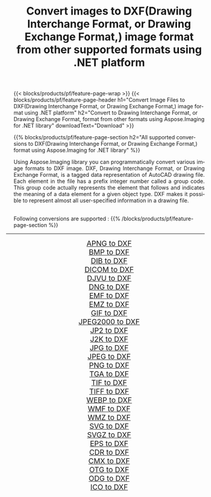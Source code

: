 ﻿---
title: Convert images to DXF(Drawing Interchange Format, or Drawing Exchange Format,) image format from other supported formats using .NET platform 
weight: 3920
url: /net/conversion/to/dxf/ 
lang: en
langdirlevel: 2
locales: zh-hans,ja,it,ru,de,es,fr,nl,id,lt,pl,pt,vi,tr,ko,zh-hant,ar,hi,th,sv,cs,uk,he
description: Using Aspose.Imaging for .NET library it is easy to convert to DXF(Drawing Interchange Format, or Drawing Exchange Format,) from other supported image formats
---

{{< blocks/products/pf/feature-page-wrap >}}
{{< blocks/products/pf/feature-page-header h1="Convert Image Files to DXF(Drawing Interchange Format, or Drawing Exchange Format,) image format using .NET platform" h2="Convert to Drawing Interchange Format, or Drawing Exchange Format, format from other formats using Aspose.Imaging for .NET library" downloadText="Download" >}}


{{% blocks/products/pf/feature-page-section  h2="All supported conversions to DXF(Drawing Interchange Format, or Drawing Exchange Format,) format using Aspose.Imaging for .NET library" %}}
<p align=justify>Using Aspose.Imaging library you can programmatically convert various image formats to DXF image. DXF, Drawing Interchange Format, or Drawing Exchange Format, is a tagged data representation of AutoCAD drawing file. Each element in the file has a prefix integer number called a group code. This group code actually represents the element that follows and indicates the meaning of a data element for a given object type. DXF makes it possible to represent almost all user-specified information in a drawing file.</p>
<br/>
Following conversions are supported :
{{% /blocks/products/pf/feature-page-section %}}
<div class="container-fluid productfamilypage bg-gray">
    <div class="convertypes bg-gray agp-content section">
        <div class="container">
		<hr style="margin-left:-20px;"/>
		<div class="row other-converters" style="gap: 10px;font-size: 19px;text-align:center;">
		    <div class='col-md-2 other-converter remove-lp remove-rp'><a href="/imaging/net/conversion/apng-to-dxf/" style="padding:15px;">APNG to DXF</a></div>
<div class='col-md-2 other-converter remove-lp remove-rp'><a href="/imaging/net/conversion/bmp-to-dxf/" style="padding:15px;">BMP to DXF</a></div>
<div class='col-md-2 other-converter remove-lp remove-rp'><a href="/imaging/net/conversion/dib-to-dxf/" style="padding:15px;">DIB to DXF</a></div>
<div class='col-md-2 other-converter remove-lp remove-rp'><a href="/imaging/net/conversion/dicom-to-dxf/" style="padding:15px;">DICOM to DXF</a></div>
<div class='col-md-2 other-converter remove-lp remove-rp'><a href="/imaging/net/conversion/djvu-to-dxf/" style="padding:15px;">DJVU to DXF</a></div>
<div class='col-md-2 other-converter remove-lp remove-rp'><a href="/imaging/net/conversion/dng-to-dxf/" style="padding:15px;">DNG to DXF</a></div>
<div class='col-md-2 other-converter remove-lp remove-rp'><a href="/imaging/net/conversion/emf-to-dxf/" style="padding:15px;">EMF to DXF</a></div>
<div class='col-md-2 other-converter remove-lp remove-rp'><a href="/imaging/net/conversion/emz-to-dxf/" style="padding:15px;">EMZ to DXF</a></div>
<div class='col-md-2 other-converter remove-lp remove-rp'><a href="/imaging/net/conversion/gif-to-dxf/" style="padding:15px;">GIF to DXF</a></div>
<div class='col-md-2 other-converter remove-lp remove-rp'><a href="/imaging/net/conversion/jpeg2000-to-dxf/" style="padding:15px;">JPEG2000 to DXF</a></div>
<div class='col-md-2 other-converter remove-lp remove-rp'><a href="/imaging/net/conversion/jp2-to-dxf/" style="padding:15px;">JP2 to DXF</a></div>
<div class='col-md-2 other-converter remove-lp remove-rp'><a href="/imaging/net/conversion/j2k-to-dxf/" style="padding:15px;">J2K to DXF</a></div>
<div class='col-md-2 other-converter remove-lp remove-rp'><a href="/imaging/net/conversion/jpg-to-dxf/" style="padding:15px;">JPG to DXF</a></div>
<div class='col-md-2 other-converter remove-lp remove-rp'><a href="/imaging/net/conversion/jpeg-to-dxf/" style="padding:15px;">JPEG to DXF</a></div>
<div class='col-md-2 other-converter remove-lp remove-rp'><a href="/imaging/net/conversion/png-to-dxf/" style="padding:15px;">PNG to DXF</a></div>
<div class='col-md-2 other-converter remove-lp remove-rp'><a href="/imaging/net/conversion/tga-to-dxf/" style="padding:15px;">TGA to DXF</a></div>
<div class='col-md-2 other-converter remove-lp remove-rp'><a href="/imaging/net/conversion/tif-to-dxf/" style="padding:15px;">TIF to DXF</a></div>
<div class='col-md-2 other-converter remove-lp remove-rp'><a href="/imaging/net/conversion/tiff-to-dxf/" style="padding:15px;">TIFF to DXF</a></div>
<div class='col-md-2 other-converter remove-lp remove-rp'><a href="/imaging/net/conversion/webp-to-dxf/" style="padding:15px;">WEBP to DXF</a></div>
<div class='col-md-2 other-converter remove-lp remove-rp'><a href="/imaging/net/conversion/wmf-to-dxf/" style="padding:15px;">WMF to DXF</a></div>
<div class='col-md-2 other-converter remove-lp remove-rp'><a href="/imaging/net/conversion/wmz-to-dxf/" style="padding:15px;">WMZ to DXF</a></div>
<div class='col-md-2 other-converter remove-lp remove-rp'><a href="/imaging/net/conversion/svg-to-dxf/" style="padding:15px;">SVG to DXF</a></div>
<div class='col-md-2 other-converter remove-lp remove-rp'><a href="/imaging/net/conversion/svgz-to-dxf/" style="padding:15px;">SVGZ to DXF</a></div>
<div class='col-md-2 other-converter remove-lp remove-rp'><a href="/imaging/net/conversion/eps-to-dxf/" style="padding:15px;">EPS to DXF</a></div>
<div class='col-md-2 other-converter remove-lp remove-rp'><a href="/imaging/net/conversion/cdr-to-dxf/" style="padding:15px;">CDR to DXF</a></div>
<div class='col-md-2 other-converter remove-lp remove-rp'><a href="/imaging/net/conversion/cmx-to-dxf/" style="padding:15px;">CMX to DXF</a></div>
<div class='col-md-2 other-converter remove-lp remove-rp'><a href="/imaging/net/conversion/otg-to-dxf/" style="padding:15px;">OTG to DXF</a></div>
<div class='col-md-2 other-converter remove-lp remove-rp'><a href="/imaging/net/conversion/odg-to-dxf/" style="padding:15px;">ODG to DXF</a></div>
<div class='col-md-2 other-converter remove-lp remove-rp'><a href="/imaging/net/conversion/ico-to-dxf/" style="padding:15px;">ICO to DXF</a></div>
                </div>
        </div>
    </div>
</div>
<br/>

